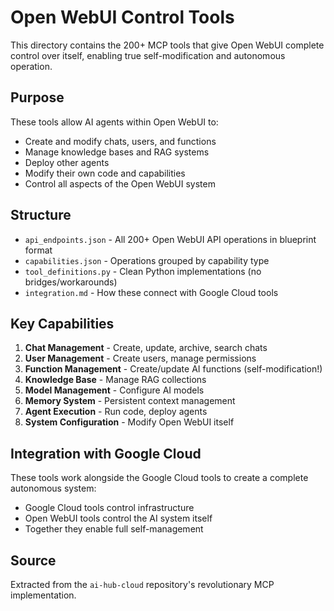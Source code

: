 # Open WebUI Control Tools

This directory contains the 200+ MCP tools that give Open WebUI complete control over itself, enabling true self-modification and autonomous operation.

## Purpose

These tools allow AI agents within Open WebUI to:
- Create and modify chats, users, and functions
- Manage knowledge bases and RAG systems
- Deploy other agents
- Modify their own code and capabilities
- Control all aspects of the Open WebUI system

## Structure

- `api_endpoints.json` - All 200+ Open WebUI API operations in blueprint format
- `capabilities.json` - Operations grouped by capability type
- `tool_definitions.py` - Clean Python implementations (no bridges/workarounds)
- `integration.md` - How these connect with Google Cloud tools

## Key Capabilities

1. **Chat Management** - Create, update, archive, search chats
2. **User Management** - Create users, manage permissions
3. **Function Management** - Create/update AI functions (self-modification!)
4. **Knowledge Base** - Manage RAG collections
5. **Model Management** - Configure AI models
6. **Memory System** - Persistent context management
7. **Agent Execution** - Run code, deploy agents
8. **System Configuration** - Modify Open WebUI itself

## Integration with Google Cloud

These tools work alongside the Google Cloud tools to create a complete autonomous system:
- Google Cloud tools control infrastructure
- Open WebUI tools control the AI system itself
- Together they enable full self-management

## Source

Extracted from the `ai-hub-cloud` repository's revolutionary MCP implementation.
